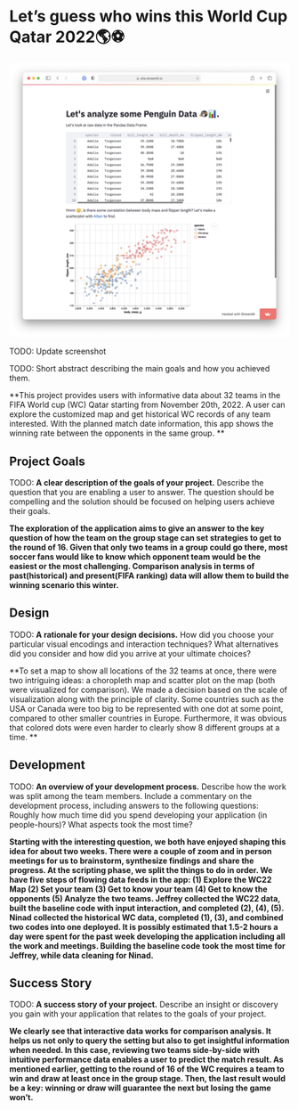 # Let’s guess who wins this World Cup Qatar 2022🌎⚽️

![A screenshot of your application. Could be a GIF.](screenshot.png)

TODO: Update screenshot

TODO: Short abstract describing the main goals and how you achieved them.

**This project provides users with informative data about 32 teams in the FIFA World cup (WC) Qatar starting from November 20th, 2022. A user can explore the customized map and get historical WC records of any team interested. With the planned match date information, this app shows the winning rate between the opponents in the same group. **

## Project Goals

TODO: **A clear description of the goals of your project.** Describe the question that you are enabling a user to answer. The question should be compelling and the solution should be focused on helping users achieve their goals. 

**The exploration of the application aims to give an answer to the key question of how the team on the group stage can set strategies to get to the round of 16. Given that only two teams in a group could go there, most soccer fans would like to know which opponent team would be the easiest or the most challenging. Comparison analysis in terms of past(historical) and present(FIFA ranking) data will allow them to build the winning scenario this winter.**

## Design

TODO: **A rationale for your design decisions.** How did you choose your particular visual encodings and interaction techniques? What alternatives did you consider and how did you arrive at your ultimate choices?

**To set a map to show all locations of the 32 teams at once, there were two intriguing ideas: a choropleth map and scatter plot on the map (both were visualized for comparison). We made a decision based on the scale of visualization along with the principle of clarity. Some countries such as the USA or Canada were too big to be represented with one dot at some point, compared to other smaller countries in Europe. Furthermore, it was obvious that colored dots were even harder to clearly show 8 different groups at a time. **

## Development

TODO: **An overview of your development process.** Describe how the work was split among the team members. Include a commentary on the development process, including answers to the following questions: Roughly how much time did you spend developing your application (in people-hours)? What aspects took the most time?

**Starting with the interesting question, we both have enjoyed shaping this idea for about two weeks. There were a couple of zoom and in person meetings for us to brainstorm, synthesize findings and share the progress. At the scripting phase, we split the things to do in order. We have five steps of flowing data feeds in the app: (1) Explore the WC22 Map (2) Set your team (3) Get to know your team (4) Get to know the opponents (5) Analyze the two teams. Jeffrey collected the WC22 data, built the baseline code with input interaction, and completed (2), (4), (5). Ninad collected the historical WC data, completed (1), (3), and combined two codes into one deployed. It is possibly estimated that 1.5-2 hours a day were spent for the past week developing the application including all the work and meetings. Building the baseline code took the most time for Jeffrey, while data cleaning for Ninad.**

## Success Story

TODO:  **A success story of your project.** Describe an insight or discovery you gain with your application that relates to the goals of your project.

**We clearly see that interactive data works for comparison analysis. It helps us not only to query the setting but also to get insightful information when needed. In this case, reviewing two teams side-by-side with intuitive performance data enables a user to predict the match result. As mentioned earlier, getting to the round of 16 of the WC requires a team to win and draw at least once in the group stage. Then, the last result would be a key: winning or draw will guarantee the next but losing the game won’t.**
